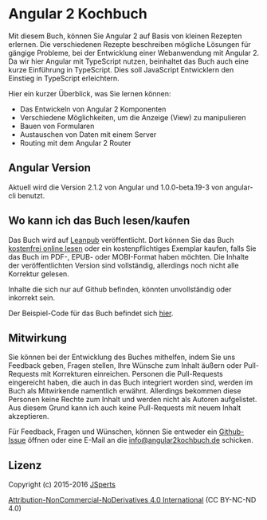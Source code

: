 # Angular 2 Kochbuch

Mit diesem Buch, können Sie Angular 2 auf Basis von kleinen Rezepten erlernen.
Die verschiedenen Rezepte beschreiben mögliche Lösungen für gängige Probleme, bei der Entwicklung einer Webanwendung mit Angular 2.
Da wir hier Angular mit TypeScript nutzen, beinhaltet das Buch auch eine kurze Einführung in TypeScript. Dies soll JavaScript Entwicklern den Einstieg in TypeScript erleichtern.

Hier ein kurzer Überblick, was Sie lernen können:
* Das Entwickeln von Angular 2 Komponenten
* Verschiedene Möglichkeiten, um die Anzeige (View) zu manipulieren
* Bauen von Formularen
* Austauschen von Daten mit einem Server
* Routing mit dem Angular 2 Router

## Angular Version

Aktuell wird die Version 2.1.2 von Angular und 1.0.0-beta.19-3 von angular-cli benutzt.

## Wo kann ich das Buch lesen/kaufen

Das Buch wird auf [Leanpub](https://leanpub.com/angular2kochbuch/) veröffentlicht.
Dort können Sie das Buch [kostenfrei online lesen](https://leanpub.com/angular2kochbuch/lean) oder ein kostenpflichtiges Exemplar kaufen, falls Sie das Buch im PDF-, EPUB- oder MOBI-Format haben möchten.
Die Inhalte der veröffentlichten Version sind vollständig, allerdings noch nicht alle Korrektur gelesen.

Inhalte die sich nur auf Github befinden, könnten unvollständig oder inkorrekt sein.

Der Beispiel-Code für das Buch befindet sich [hier](https://github.com/jsperts/angular2_kochbuch_code).

## Mitwirkung

Sie können bei der Entwicklung des Buches mithelfen, indem Sie uns Feedback geben, Fragen stellen, Ihre Wünsche zum Inhalt äußern oder Pull-Requests mit Korrekturen einreichen. Personen die Pull-Requests eingereicht haben, die auch in das Buch integriert worden sind, werden im Buch als Mitwirkende namentlich erwähnt. Allerdings bekommen diese Personen keine Rechte zum Inhalt und werden nicht als Autoren aufgelistet. Aus diesem Grund kann ich auch keine Pull-Requests mit neuem Inhalt akzeptieren.

Für Feedback, Fragen und Wünschen, können Sie entweder ein [Github-Issue](https://github.com/jsperts/angular2_kochbuch/issues) öffnen oder eine E-Mail an die [info@angular2kochbuch.de](mailto:info@angular2kochbuch.de) schicken.

## Lizenz

Copyright (c) 2015-2016 [JSperts](https://jsperts.de)

[Attribution-NonCommercial-NoDerivatives 4.0 International](http://creativecommons.org/licenses/by-nc-nd/4.0/deed.de) (CC BY-NC-ND 4.0)

